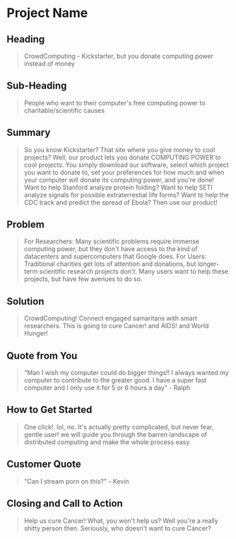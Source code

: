 # Project Name #

<!-- 
> This material was originally posted [here](http://www.quora.com/What-is-Amazons-approach-to-product-development-and-product-management). It is reproduced here for posterities sake.

There is an approach called "working backwards" that is widely used at Amazon. They work backwards from the customer, rather than starting with an idea for a product and trying to bolt customers onto it. While working backwards can be applied to any specific product decision, using this approach is especially important when developing new products or features.

For new initiatives a product manager typically starts by writing an internal press release announcing the finished product. The target audience for the press release is the new/updated product's customers, which can be retail customers or internal users of a tool or technology. Internal press releases are centered around the customer problem, how current solutions (internal or external) fail, and how the new product will blow away existing solutions.

If the benefits listed don't sound very interesting or exciting to customers, then perhaps they're not (and shouldn't be built). Instead, the product manager should keep iterating on the press release until they've come up with benefits that actually sound like benefits. Iterating on a press release is a lot less expensive than iterating on the product itself (and quicker!).

If the press release is more than a page and a half, it is probably too long. Keep it simple. 3-4 sentences for most paragraphs. Cut out the fat. Don't make it into a spec. You can accompany the press release with a FAQ that answers all of the other business or execution questions so the press release can stay focused on what the customer gets. My rule of thumb is that if the press release is hard to write, then the product is probably going to suck. Keep working at it until the outline for each paragraph flows. 

Oh, and I also like to write press-releases in what I call "Oprah-speak" for mainstream consumer products. Imagine you're sitting on Oprah's couch and have just explained the product to her, and then you listen as she explains it to her audience. That's "Oprah-speak", not "Geek-speak".

Once the project moves into development, the press release can be used as a touchstone; a guiding light. The product team can ask themselves, "Are we building what is in the press release?" If they find they're spending time building things that aren't in the press release (overbuilding), they need to ask themselves why. This keeps product development focused on achieving the customer benefits and not building extraneous stuff that takes longer to build, takes resources to maintain, and doesn't provide real customer benefit (at least not enough to warrant inclusion in the press release).
 -->
 
## Heading ##
  > CrowdComputing - Kickstarter, but you donate computing power instead of money

## Sub-Heading ##
  > People who want to their computer's free computing power to charitable/scientific causes

## Summary ##
  > So you know Kickstarter? That site where you give money to cool projects? Well, our product lets you donate COMPUTING POWER to cool projects. You simply download our software, select which project you want to donate to, set your preferences for how much and when your computer will donate its computing power, and you're done! Want to help Stanford analyze protein folding? Want to help SETI analyze signals for possible extraterrestial life forms? Want to help the CDC track and predict the spread of Ebola? Then use our product!

## Problem ##
  > For Researchers: Many scientific problems require immense computing power, but they don't have access to the kind of datacenters and supercomputers that Google does. 
  For Users: Traditional charities get lots of attention and donations, but longer-term scientific research projects don't. Many users want to help these projects, but have few avenues to do so.
## Solution ##
  > CrowdComputing! Connect engaged samaritans with smart researchers. This is going to cure Cancer! and AIDS! and World Hunger! 

## Quote from You ##
  > "Man I wish my computer could do bigger things!! I always wanted my computer to contribute to the greater good. I have a super fast computer and I only use it for 5 or 6 hours a day" - Ralph

## How to Get Started ##
  > One click!. lol, no. It's actually pretty complicated, but never fear, gentle user! we will guide you through the barren landscape of distributed computing and make the whole process easy. 

## Customer Quote ##
  > "Can I stream porn on this?" - Kevin

## Closing and Call to Action ##
  > Help us cure Cancer! What, you won't help us? Well you're a really shitty person then. Seriously, who doesn't want to cure Cancer?
